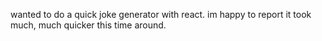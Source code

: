 wanted to do a quick joke generator with react. im happy to report it took much, much quicker this time around.
